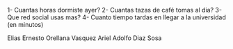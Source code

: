 1- Cuantas horas dormiste ayer?
2- Cuantas tazas de café tomas al dia?
3- Que red social usas mas?
4- Cuanto tiempo tardas en llegar a la universidad (en minutos)

Elias Ernesto Orellana Vasquez
Ariel Adolfo Diaz Sosa
